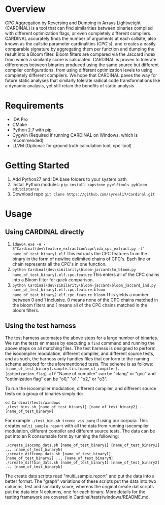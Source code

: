 # Overview
CPC Aggregation by Reversing and Dumping in Arrays Lightweight (CARDINAL) is a tool that can find similarities between binaries compiled with different optimization flags, or even completely different compilers. CARDINAL accurately finds the number of arguments at each callsite, also known as the callsite parameter cardinalities (CPC's), and creates a easily comparable signature by aggregating them per function and dumping the result into a Bloom filter. Bloom filters are compared via the Jaccard index from which a similarity score is calculated. CARDINAL is proven to tolerate differences between binaries produced using the same source but different compiler configurations, from using different optimization levels to using completely different compilers. We hope that CARDINAL paves the way for future static analyses that similarly tolerate radical code transformations like a dynamic analysis, yet still retain the benefits of static analysis

# Requirements
* IDA Pro
* CMake
* Python 2.7 with pip
* Cygwin (Required if running CARDINAL on Windows, which is recommended)
* LLVM (Optional: for ground truth calculation tool, cpc-tool)

# Getting Started
1. Add Python27 and IDA base folders to your system path
2. Install Python modules: `pip install capstone pyelftools pybloom editdistance`
3. Download repo `git clone https://github.com/syreal17/Cardinal.git`

# Usage
## Using CARDINAL directly
1. `idaw64.exe -A -S"Cardinal\dev\feature_extraction\cpc\ida_cpc_extract.py -l" name_of_test_binary1.elf` This extracts the CPC features from the binary in the form of newline delimited chains of CPC's. Each line or chain represents all the CPC's in one function.
2. `python Cardinal\dev\similarity\bloom-jaccard\to_bloom.py name_of_test_binary1.elf.cpc.feature` This enters all of the CPC chains into a Bloom filter for quick comparison.
3. `python Cardinal\dev\similarity\bloom-jaccard\bloom_jaccard_ind.py name_of_test_binary1.elf.cpc.feature.bloom name_of_test_binary2.elf.cpc.feature.bloom` This yields a number between 0 and 1 inclusive. 0 means none of the CPC chains matched in the bloom filters and 1 means all of the CPC chains matched in the bloom filters.

## Using the test harness
The test harness automates the above steps for a large number of binaries. We run the tests en masse by executing a `find` command and running the above steps on all matching files. The test harness is designed to perform the isocompiler modulation, different compiler, and different source tests, and as such, the harness only handles files that conform to the naming scheme adopted for the aforementioned tests. The scheme is as follows: `[name_of_test_binary].simple.lin.[name_of_compiler].[optimization_flag].elf` "Name of compiler" can be "clang" or "gcc" and "optimization flag" can be "o0," "o1," "o2," or "o3".

To run the isocompiler modulation, different compiler, and different source tests on a group of binaries simply do:
```
cd Cardinal/tests/windows
./test_bins.sh [name_of_test_binary1] [name_of_test_binary2] ... [name_of_test_binaryN]
```

For example `./test_bin.sh treecc vis burg` if using our corpora. This creates `multi_sample.report` with all the data from running isocompiler modulation, different compiler and different source tests. The data can be put into an R consumable form by running the following:
```
./create_isocomp_dats.sh [name_of_test_binary1] [name_of_test_binary2] ... [name_of_test_binaryN]
./create_diffcomp_dats.sh [name_of_test_binary1] [name_of_test_binary2] ... [name_of_test_binaryN]
./create_diffbin_dats.sh [name_of_test_binary1] [name_of_test_binary2] ... [name_of_test_binaryN]
```
The create dats scripts read "multi_sample.report" and put the data into a better format. The "graph" variations of these scripts put the data into two columns, test and similarity score, whereas the original create dat scripts put the data into N columns, one for each binary. More details for the testing framework are covered in Cardinal/tests/windows/README.md.
